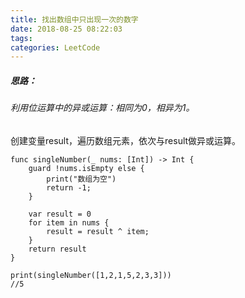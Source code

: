 ```yaml
---
title: 找出数组中只出现一次的数字
date: 2018-08-25 08:22:03
tags:
categories: LeetCode
---
```

##### 思路：
###### 利用位运算中的异或运算：相同为0，相异为1。
创建变量result，遍历数组元素，依次与result做异或运算。

```
func singleNumber(_ nums: [Int]) -> Int {
    guard !nums.isEmpty else {
        print("数组为空")
        return -1;
    }
    
    var result = 0
    for item in nums {
        result = result ^ item;
    }
    return result
}

print(singleNumber([1,2,1,5,2,3,3]))
//5
```